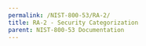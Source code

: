```yaml
---
permalink: /NIST-800-53/RA-2/
title: RA-2 - Security Categorization
parent: NIST-800-53 Documentation
---
```

